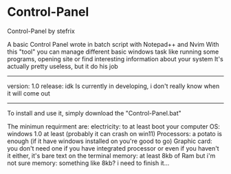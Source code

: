 # Control-Panel

Control-Panel by stefrix

A basic Control Panel wrote in batch script with Notepad++ and Nvim
With this "tool" you can manage different basic windows task like running some programs, opening site or find interesting information about your system
It's actually pretty useless, but it do his job

_________________________________________________________________________
                                   
version: 1.0    release: idk
Is currently in developing, i don't really know when it will come out

_________________________________________________________________________

To install and use it, simply download the "Control-Panel.bat" 


The minimun requirment are:
electricity: to at least boot your computer
OS: windows 1.0 at least (probably it can crash on win11)
Processors: a potato is enough (if it have windows installed on you're good to go)
Graphic card: you don't need one if you have integrated processor or even if you haven't it either, it's bare text on the terminal
memory: at least 8kb of Ram but i'm not sure
memory: something like 8kb? i need to finish it...

